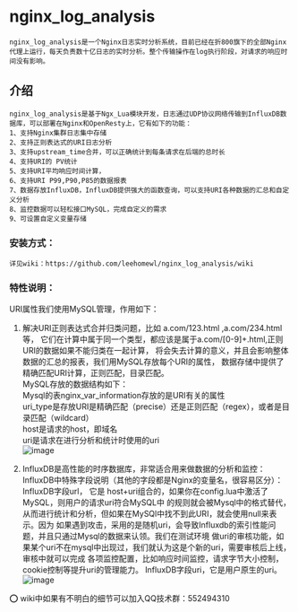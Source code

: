 # nginx_log_analysis
    nginx_log_analysis是一个Nginx日志实时分析系统，目前已经在折800旗下的全部Nginx代理上运行，每天负责数十亿日志的实时分析。整个传输操作在log执行阶段，对请求的响应时间没有影响。

## 介绍
    nginx_log_analysis是基于Ngx_Lua模块开发，日志通过UDP协议网络传输到InfluxDB数据库，可以部署在Nginx和OpenResty上，它有如下的功能：  
    1、支持Nginx集群日志集中存储  
    2、支持正则表达式的URI日志分析  
    3、支持upstream_time合并，可以正确统计到每条请求在后端的总时长  
    4、支持URI的 PV统计  
    5、支持URI平均响应时间计算，  
    6、支持URI P99,P90,P85的数据报表  
    7、数据存放InfluxDB，InfluxDB提供强大的函数查询，可以支持URI各种数据的汇总和自定义分析  
    8、监控数据可以轻松接口MySQL，完成自定义的需求  
    9、可设置自定义变量存储  
    
### 安装方式：  
    详见wiki：https://github.com/leehomewl/nginx_log_analysis/wiki
 
### 特性说明：
URI属性我们使用MySQL管理，作用如下：

1. 解决URI正则表达式合并归类问题，比如 a.com/123.html ,a.com/234.html 等，
  它们在计算中属于同一个类型，都应该是属于a.com/[0-9]+\.html,正则URI的数据如果不能归类在一起计算，
  将会失去计算的意义，并且会影响整体数据的汇总的报表，我们用MySQL存放每个URI的属性，
  数据存储中提供了精确匹配URI计算，正则匹配，目录匹配。  
  MySQL存放的数据结构如下：  
  Mysql的表nginx_var_information存放的是URI有关的属性  
  uri_type是存放URI是精确匹配（precise）还是正则匹配（regex），或者是目录匹配（wildcard）  
  host是请求的host，即域名  
  uri是请求在进行分析和统计时使用的uri    
  ![image](https://github.com/leehomewl/nginx_log_analysis/blob/master/img/mysql-table.png)    

2. InfluxDB是高性能的时序数据库，非常适合用来做数据的分析和监控：     
  InfluxDB中特殊字段说明（其他的字段都是Nginx的变量名，很容易区分）：  
  InfluxDB字段url， 它是 host+uri组合的，如果你在config.lua中激活了MySQL，则用户的请求uri符合MySQL中
  的规则就会被Mysql中的格式替代，从而进行统计和分析，但如果在MySQl中找不到此URI，就会使用null来表示。因为
  如果遇到攻击，采用的是随机uri，会导致Influxdb的索引性能问题，并且只通过Mysql的数据来认领。我们在测试环境
  做uri的审核功能，如果某个uri不在mysql中出现过，我们就认为这是个新的uri，需要审核后上线，审核中就可以完成
  各项监控配置，比如响应时间监控，请求字节大小控制，cookie控制等提升uri的管理能力。
  InfluxDB字段uri，它是用户原生的uri。
  ![image](https://github.com/leehomewl/nginx_log_analysis/blob/master/img/Influxdb-table.png)
    
:o: wiki中如果有不明白的细节可以加入QQ技术群：552494310

